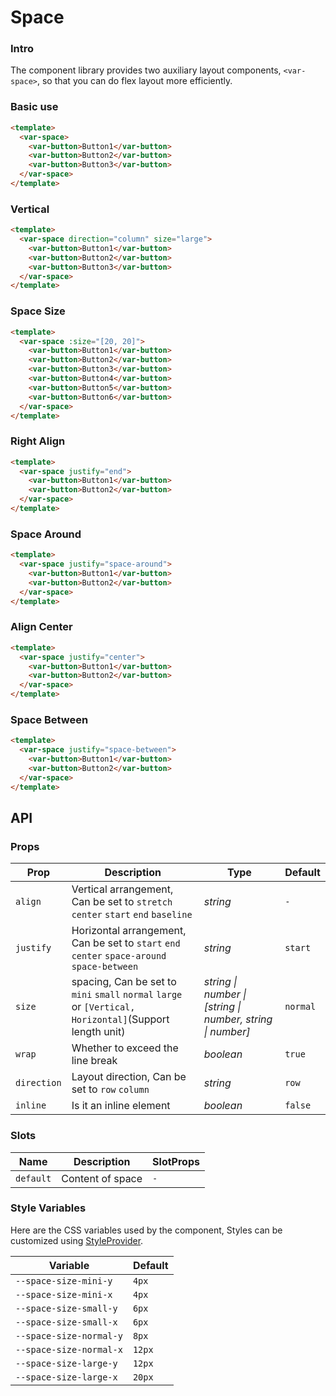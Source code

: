 # Space

### Intro

The component library provides two auxiliary layout components,
`<var-space>`,
so that you can do flex layout more efficiently.

### Basic use

```html
<template>
  <var-space>
    <var-button>Button1</var-button>
    <var-button>Button2</var-button>
    <var-button>Button3</var-button>
  </var-space>
</template>
```

### Vertical

```html
<template>
  <var-space direction="column" size="large">
    <var-button>Button1</var-button>
    <var-button>Button2</var-button>
    <var-button>Button3</var-button>
  </var-space>
</template>
```

### Space Size

```html
<template>
  <var-space :size="[20, 20]">
    <var-button>Button1</var-button>
    <var-button>Button2</var-button>
    <var-button>Button3</var-button>
    <var-button>Button4</var-button>
    <var-button>Button5</var-button>
    <var-button>Button6</var-button>
  </var-space>
</template>
```

### Right Align

```html
<template>
  <var-space justify="end">
    <var-button>Button1</var-button>
    <var-button>Button2</var-button>
  </var-space>
</template>
```

### Space Around

```html
<template>
  <var-space justify="space-around">
    <var-button>Button1</var-button>
    <var-button>Button2</var-button>
  </var-space>
</template>
```

### Align Center

```html
<template>
  <var-space justify="center">
    <var-button>Button1</var-button>
    <var-button>Button2</var-button>
  </var-space>
</template>
```

### Space Between

```html
<template>
  <var-space justify="space-between">
    <var-button>Button1</var-button>
    <var-button>Button2</var-button>
  </var-space>
</template>
```

## API

### Props

| Prop        | Description                                                                                             | Type     | Default |
|-------------|---------------------------------------------------------------------------------------------------------|----------|---------|
| `align`     | Vertical arrangement, Can be set to `stretch` `center` `start` `end` `baseline`                         | _string_ | `-`     |
| `justify`   | Horizontal arrangement, Can be set to `start` `end` `center` `space-around` `space-between`             | _string_ | `start` |
| `size`      | spacing, Can be set to `mini` `small` `normal` `large` or `[Vertical, Horizontal]`(Support length unit) | _string \| number \| [string \| number, string \| number]_ |`normal`|
| `wrap`      | Whether to exceed the line break                                                                        | _boolean_ | `true`  |
| `direction` | Layout direction, Can be set to `row` `column`                                                          | _string_ | `row`   |
| `inline`    | Is it an inline element                                                                                 | _boolean_ | `false` |

### Slots

| Name      | Description      | SlotProps |
|-----------|------------------|-----------|
| `default` | Content of space | `-`       |

### Style Variables

Here are the CSS variables used by the component, Styles can be customized using [StyleProvider](#/en-US/style-provider).

| Variable | Default |
| --- | --- |
| `--space-size-mini-y`  | `4px`        |
| `--space-size-mini-x`  | `4px`        |
| `--space-size-small-y` | `6px`        |
| `--space-size-small-x` | `6px`        |
| `--space-size-normal-y` | `8px`        |
| `--space-size-normal-x` | `12px`       |
| `--space-size-large-y` | `12px`       |
| `--space-size-large-x` | `20px`       |